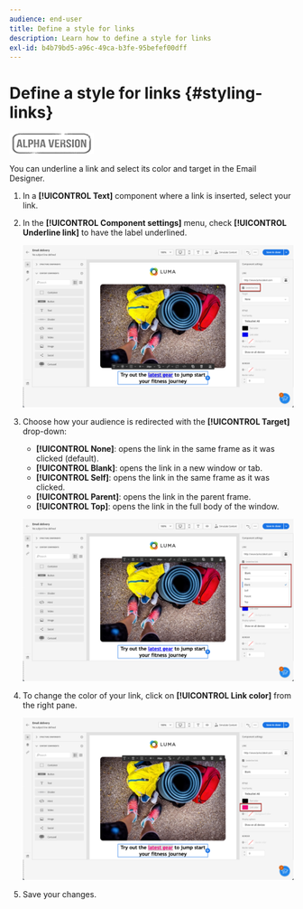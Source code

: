 ```yaml
---
audience: end-user
title: Define a style for links
description: Learn how to define a style for links
exl-id: b4b79bd5-a96c-49ca-b3fe-95befef00dff
---
```

# Define a style for links {#styling-links}

![](../assets/do-not-localize/badge.png)

You can underline a link and select its color and target in the Email Designer.

1. In a **[!UICONTROL Text]** component where a link is inserted, select your link.

1. In the **[!UICONTROL Component settings]** menu, check **[!UICONTROL Underline link]** to have the label underlined.

   ![](assets/link_1.png)

1. Choose how your audience is redirected with the **[!UICONTROL Target]** drop-down:

    * **[!UICONTROL None]**: opens the link in the same frame as it was clicked (default).
    * **[!UICONTROL Blank]**: opens the link in a new window or tab.
    * **[!UICONTROL Self]**: opens the link in the same frame as it was clicked.
    * **[!UICONTROL Parent]**: opens the link in the parent frame.
    * **[!UICONTROL Top]**: opens the link in the full body of the window.

   ![](assets/link_2.png)

1. To change the color of your link, click on **[!UICONTROL Link color]** from the right pane.

   ![](assets/link_3.png)

1. Save your changes.
